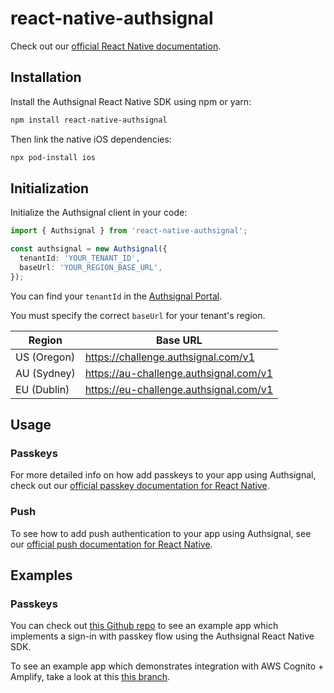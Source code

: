 # react-native-authsignal

Check out our [official React Native documentation](https://docs.authsignal.com/sdks/client/react-native).

## Installation

Install the Authsignal React Native SDK using npm or yarn:

```bash
npm install react-native-authsignal
```

Then link the native iOS dependencies:

```bash
npx pod-install ios
```

## Initialization

Initialize the Authsignal client in your code:

```ts
import { Authsignal } from 'react-native-authsignal';

const authsignal = new Authsignal({
  tenantId: 'YOUR_TENANT_ID',
  baseUrl: 'YOUR_REGION_BASE_URL',
});
```

You can find your `tenantId` in the [Authsignal Portal](https://portal.authsignal.com/organisations/tenants/api).

You must specify the correct `baseUrl` for your tenant's region.

| Region      | Base URL                               |
| ----------- | -------------------------------------- |
| US (Oregon) | https://challenge.authsignal.com/v1    |
| AU (Sydney) | https://au-challenge.authsignal.com/v1 |
| EU (Dublin) | https://eu-challenge.authsignal.com/v1 |

## Usage

### Passkeys

For more detailed info on how add passkeys to your app using Authsignal, check out our [official passkey documentation for React Native](https://docs.authsignal.com/sdks/client/react-native#passkeys).

### Push

To see how to add push authentication to your app using Authsignal, see our [official push documentation for React Native](https://docs.authsignal.com/sdks/client/react-native#push).

## Examples

### Passkeys

You can check out [this Github repo](https://github.com/authsignal/react-native-passkey-example) to see an example app which implements a sign-in with passkey flow using the Authsignal React Native SDK.

To see an example app which demonstrates integration with AWS Cognito + Amplify, take a look at this [this branch](https://github.com/authsignal/react-native-passkey-example/tree/with-aws-cognito).
